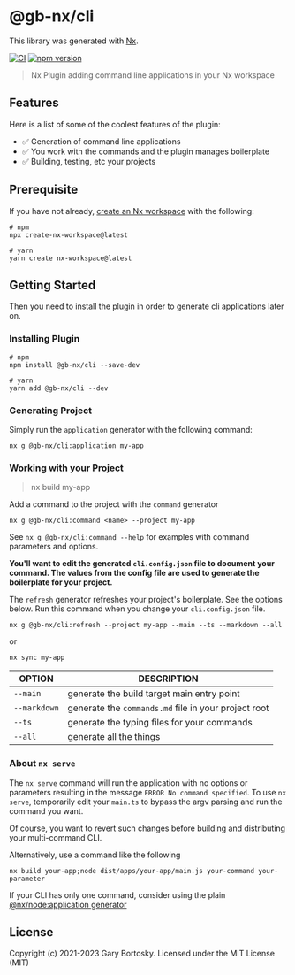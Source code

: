 # @gb-nx/cli

This library was generated with [Nx](https://nx.dev).

[![CI](https://img.shields.io/github/actions/workflow/status/GaryB432/gb-nx/main.yml?branch=master)](https://github.com/GaryB432/gb-nx/actions)
[![npm version](https://img.shields.io/npm/v/@gb-nx/cli?style=flat-square)](https://www.npmjs.com/package/@gb-nx/cli)

> Nx Plugin adding command line applications in your Nx workspace

## Features

Here is a list of some of the coolest features of the plugin:

- ✅ Generation of command line applications
- ✅ You work with the commands and the plugin manages boilerplate
- ✅ Building, testing, etc your projects

## Prerequisite

If you have not already, [create an Nx workspace](https://github.com/nrwl/nx#creating-an-nx-workspace) with the following:

```
# npm
npx create-nx-workspace@latest

# yarn
yarn create nx-workspace@latest
```

## Getting Started

Then you need to install the plugin in order to generate cli applications later on.

### Installing Plugin

```
# npm
npm install @gb-nx/cli --save-dev

# yarn
yarn add @gb-nx/cli --dev
```

### Generating Project

Simply run the `application` generator with the following command:

```
nx g @gb-nx/cli:application my-app
```

### Working with your Project

> nx build my-app

Add a command to the project with the `command` generator

```
nx g @gb-nx/cli:command <name> --project my-app
```

See `nx g @gb-nx/cli:command --help` for examples with command parameters and options.

**You'll want to edit the generated `cli.config.json` file to document your command. The values from the config file are used to generate the boilerplate for your project.**

The `refresh` generator refreshes your project's boilerplate. See the options below. Run this command when you change your `cli.config.json` file.

```
nx g @gb-nx/cli:refresh --project my-app --main --ts --markdown --all
```

or

```
nx sync my-app
```

| OPTION       | DESCRIPTION                                          |
| ------------ | ---------------------------------------------------- |
| `--main`     | generate the build target main entry point           |
| `--markdown` | generate the `commands.md` file in your project root |
| `--ts`       | generate the typing files for your commands          |
| `--all`      | generate all the things                              |

### About `nx serve`

The `nx serve` command will run the application with no options or parameters resulting in the message `ERROR No command specified`. To use `nx serve`, temporarily edit your `main.ts` to bypass the argv parsing and run the command you want.

Of course, you want to revert such changes before building and distributing your multi-command CLI.

Alternatively, use a command like the following

```
nx build your-app;node dist/apps/your-app/main.js your-command your-parameter
```

If your CLI has only one command, consider using the plain [@nx/node:application generator](https://nx.dev/packages/node/generators/application)

## License

Copyright (c) 2021-2023 Gary Bortosky. Licensed under the MIT License (MIT)
